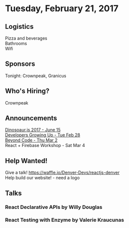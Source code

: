 # Tuesday, February 21, 2017

## Logistics

Pizza and beverages  
Bathrooms  
Wifi

## Sponsors

Tonight: Crownpeak, Granicus

## Who's Hiring?

Crownpeak

## Announcements

[Dinosoaur.js 2017 - June 15](https://dinosaurjs.org/)  
[Developers Growing Up - Tue Feb 28](https://www.eventbrite.com/e/developers-growing-up-making-the-transition-from-jr-to-mid-level-beyond-tickets-31620465664)  
[Beyond Code - Thu Mar 2](https://beyondcodedenver.eventbrite.com/)  
React + Firebase Workshop - Sat Mar 4

## Help Wanted!

Give a talk! https://waffle.io/Denver-Devs/reactjs-denver  
Help build our website! - need a logo

## Talks

### React Declarative APIs by Willy Douglas

### React Testing with Enzyme by Valerie Kraucunas

